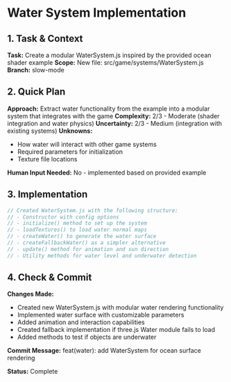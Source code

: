 # Water System Implementation

## 1. Task & Context
**Task:** Create a modular WaterSystem.js inspired by the provided ocean shader example
**Scope:** New file: src/game/systems/WaterSystem.js
**Branch:** slow-mode

## 2. Quick Plan
**Approach:** Extract water functionality from the example into a modular system that integrates with the game
**Complexity:** 2/3 - Moderate (shader integration and water physics)
**Uncertainty:** 2/3 - Medium (integration with existing systems)
**Unknowns:** 
- How water will interact with other game systems
- Required parameters for initialization
- Texture file locations

**Human Input Needed:** No - implemented based on provided example

## 3. Implementation
```javascript
// Created WaterSystem.js with the following structure:
// - Constructor with config options
// - initialize() method to set up the system
// - loadTextures() to load water normal maps
// - createWater() to generate the water surface
// - createFallbackWater() as a simpler alternative
// - update() method for animation and sun direction
// - Utility methods for water level and underwater detection
```

## 4. Check & Commit
**Changes Made:**
- Created new WaterSystem.js with modular water rendering functionality
- Implemented water surface with customizable parameters
- Added animation and interaction capabilities
- Created fallback implementation if three.js Water module fails to load
- Added methods to test if objects are underwater

**Commit Message:** feat(water): add WaterSystem for ocean surface rendering

**Status:** Complete
